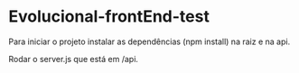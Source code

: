 # Evolucional-frontEnd-test

Para iniciar o projeto  instalar as dependências (npm install) na raiz e na api.

Rodar o server.js que está em /api.
